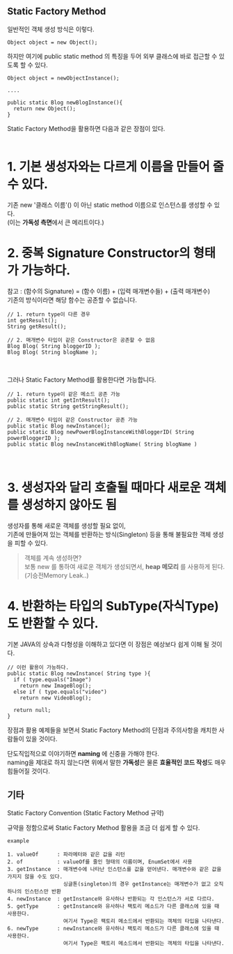 ## Static Factory Method

일반적인 객체 생성 방식은 이렇다.
<pre><code>Object object = new Object();
</code></pre>

하지만 여기에 public static method 의 특징을 두어 외부 클래스에 바로 접근할 수 있도록 할 수 있다.
<pre><code>Object object = newObjectInstance();

....

public static Blog newBlogInstance(){
  return new Object();
}
</code></pre>

Static Factory Method을 활용하면 다음과 같은 장점이 있다.</br></br>
# 1. 기본 생성자와는 다르게 이름을 만들어 줄 수 있다.</br>
기존 new '클래스 이름'() 이 아닌 static method 이름으로 인스턴스를 생성할 수 있다.</br>(이는 **가독성 측면**에서 큰 메리트이다.)

# 2. 중복 Signature Constructor의 형태가 가능하다.</br>
참고 : (함수의 Signature) = (함수 이름) + (입력 매개변수들) + (출력 매개변수)</br>
기존의 방식이라면 해당 함수는 공존할 수 없습니다.
<pre><code>// 1. return type이 다른 경우
int getResult();
String getResult();

// 2. 매개변수 타입이 같은 Constructor은 공존할 수 없음
Blog Blog( String bloggerID );
Blog Blog( String blogName ); 
</code></pre></br>

그러나 Static Factory Method를 활용한다면 가능합니다.


<pre><code>// 1. return type이 같은 메소드 공존 가능
public static int getIntResult();
public static String getStringResult();

// 2. 매개변수 타입이 같은 Constructor 공존 가능
public static Blog newInstance();
public static Blog newPowerBlogInstanceWithBloggerID( String powerBloggerID );
public static Blog newInstanceWithBlogName( String blogName )
</code></pre></br>

# 3. 생성자와 달리 호출될 때마다 새로운 객체를 생성하지 않아도 됨</br>
생성자를 통해 새로운 객체를 생성할 필요 없이, </br>기존에 만들어져 있는 객체를 반환하는 방식(Singleton) 등을 통해 불필요한 객체 생성을 피할 수 있다.

> 객체를 계속 생성하면? </br>
보통 new 를 통하여 새로운 객체가 생성되면서, **heap 메모리** 를 사용하게 된다. (기승전Memory Leak..)

# 4. 반환하는 타입의 SubType(자식Type)도 반환할 수 있다.
기본 JAVA의 상속과 다형성을 이해하고 있다면 이 장점은 예상보다 쉽게 이해 될 것이다.

<pre><code>// 이런 활용이 가능하다.
public static Blog newInstance( String type ){
  if ( type.equals("Image")
    return new ImageBlog();
  else if ( type.equals("video")
    return new VideoBlog();
  
  return null;
}
</code></pre>

장점과 활용 예제들을 보면서 Static Factory Method의 단점과 주의사항을 캐치한 사람들이 있을 것이다.

단도직입적으로 이야기하면 **naming** 에 신중을 가해야 한다.</br>
naming을 제대로 하지 않는다면 위에서 말한 **가독성**은 물론 **효율적인 코드 작성**도 매우 힘들어질 것이다.




## 기타
Static Factory Convention (Static Factory Method 규약)

규약을 정함으로써 Static Factory Method 활용을 조금 더 쉽게 할 수 있다.

<pre><code>example

1. valueOf      : 파라메터와 같은 값을 리턴
2. of           : valueOf를 줄인 형태의 이름이며, EnumSet에서 사용
3. getInstance  : 매개변수에 나타난 인스턴스를 값을 얻어낸다. 매개변수와 같은 값을 가지지 않을 수도 있다. 
                  싱글톤(singleton)의 경우 getInstance는 매개변수가 없고 오직 하나의 인스턴스만 반환
4. newInstance  : getInstance와 유사하나 반환되는 각 인스턴스가 서로 다르다.
5. getType      : getInstance와 유사하나 팩토리 메소드가 다른 클래스에 있을 때 사용한다. 
                  여기서 Type은 팩토리 메소드에서 반환되는 객체의 타입을 나타낸다.
6. newType      : newInstance와 유사하나 팩토리 메소드가 다른 클래스에 있을 때 사용한다. 
                  여기서 Type은 팩토리 메소드에서 반환되는 객체의 타입을 나타낸다.
</code></pre>
